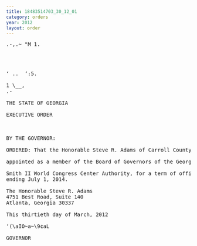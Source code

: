 ```yaml
---
title: 18483514703_30_12_01
category: orders
year: 2012
layout: order
---
```


<pre>.-,.~ "M 1.

  
 

‘ ..  ‘:5.

1 \__,
.-

THE STATE OF GEORGIA

EXECUTIVE ORDER

  

BY THE GOVERNOR:

ORDERED: That the Honorable Steve R. Adams of Carroll County, Georgia, is

appointed as a member of the Board of Governors of the George L.

Smith II World Congress Center Authority, for a term of office
ending July 1, 2014.

The Honorable Steve R. Adams
4751 Best Road, Suite 140
Atlanta, Georgia 30337

This thirtieth day of March, 2012

‘(\aIO~a~\9¢aL

GOVERNOR

</pre>
